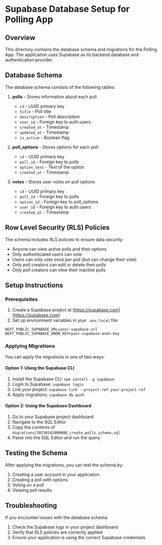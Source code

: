 # Supabase Database Setup for Polling App

## Overview

This directory contains the database schema and migrations for the Polling App. The application uses Supabase as its backend database and authentication provider.

## Database Schema

The database schema consists of the following tables:

1. **polls** - Stores information about each poll
   - `id` - UUID primary key
   - `title` - Poll title
   - `description` - Poll description
   - `user_id` - Foreign key to auth.users
   - `created_at` - Timestamp
   - `updated_at` - Timestamp
   - `is_active` - Boolean flag

2. **poll_options** - Stores options for each poll
   - `id` - UUID primary key
   - `poll_id` - Foreign key to polls
   - `option_text` - Text of the option
   - `created_at` - Timestamp

3. **votes** - Stores user votes on poll options
   - `id` - UUID primary key
   - `poll_id` - Foreign key to polls
   - `option_id` - Foreign key to poll_options
   - `user_id` - Foreign key to auth.users
   - `created_at` - Timestamp

## Row Level Security (RLS) Policies

The schema includes RLS policies to ensure data security:

- Anyone can view active polls and their options
- Only authenticated users can vote
- Users can only vote once per poll (but can change their vote)
- Only poll creators can edit or delete their polls
- Only poll creators can view their inactive polls

## Setup Instructions

### Prerequisites

1. Create a Supabase project at [https://supabase.com](https://supabase.com)
2. Set up environment variables in your `.env.local` file:

```
NEXT_PUBLIC_SUPABASE_URL=your-supabase-url
NEXT_PUBLIC_SUPABASE_ANON_KEY=your-supabase-anon-key
```

### Applying Migrations

You can apply the migrations in one of two ways:

#### Option 1: Using the Supabase CLI

1. Install the Supabase CLI: `npm install -g supabase`
2. Login to Supabase: `supabase login`
3. Link your project: `supabase link --project-ref your-project-ref`
4. Apply migrations: `supabase db push`

#### Option 2: Using the Supabase Dashboard

1. Go to your Supabase project dashboard
2. Navigate to the SQL Editor
3. Copy the contents of `migrations/20230101000000_create_polls_schema.sql`
4. Paste into the SQL Editor and run the query

## Testing the Schema

After applying the migrations, you can test the schema by:

1. Creating a user account in your application
2. Creating a poll with options
3. Voting on a poll
4. Viewing poll results

## Troubleshooting

If you encounter issues with the database schema:

1. Check the Supabase logs in your project dashboard
2. Verify that RLS policies are correctly applied
3. Ensure your application is using the correct Supabase credentials
